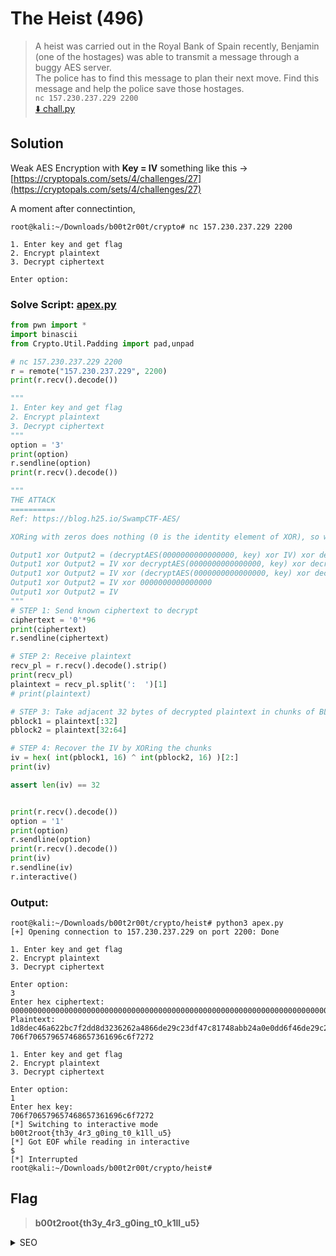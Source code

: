 # The Heist (496)
> A heist was carried out in the Royal Bank of Spain recently, Benjamin (one of the hostages) was able to transmit a message through a buggy AES server. <br>
> The police has to find this message to plan their next move. Find this message and help the police save those hostages. <br>
> `nc 157.230.237.229 2200` <br>
> [:arrow_down: chall.py](chall.py)

## Solution
Weak AES Encryption with **Key = IV** something like this -> [https://cryptopals.com/sets/4/challenges/27](https://cryptopals.com/sets/4/challenges/27)

A moment after connectintion,
```console
root@kali:~/Downloads/b00t2r00t/crypto# nc 157.230.237.229 2200

1. Enter key and get flag
2. Encrypt plaintext
3. Decrypt ciphertext

Enter option: 
```
### Solve Script: [apex.py](apex.py)
```py
from pwn import *
import binascii
from Crypto.Util.Padding import pad,unpad

# nc 157.230.237.229 2200
r = remote("157.230.237.229", 2200)
print(r.recv().decode())

"""
1. Enter key and get flag
2. Encrypt plaintext
3. Decrypt ciphertext
"""
option = '3'
print(option)
r.sendline(option)
print(r.recv().decode())

"""
THE ATTACK
==========
Ref: https://blog.h25.io/SwampCTF-AES/

XORing with zeros does nothing (0 is the identity element of XOR), so we have

Output1 xor Output2 = (decryptAES(0000000000000000, key) xor IV) xor decryptAES(0000000000000000, key)
Output1 xor Output2 = IV xor decryptAES(0000000000000000, key) xor decryptAES(0000000000000000, key)
Output1 xor Output2 = IV xor (decryptAES(0000000000000000, key) xor decryptAES(0000000000000000, key))
Output1 xor Output2 = IV xor 0000000000000000
Output1 xor Output2 = IV
"""
# STEP 1: Send known ciphertext to decrypt
ciphertext = '0'*96
print(ciphertext)
r.sendline(ciphertext)

# STEP 2: Receive plaintext
recv_pl = r.recv().decode().strip()
print(recv_pl)
plaintext = recv_pl.split(':  ')[1]
# print(plaintext)

# STEP 3: Take adjacent 32 bytes of decrypted plaintext in chunks of BLOCK_SIZE = 16 (32 without hex decode)
pblock1 = plaintext[:32]
pblock2 = plaintext[32:64]

# STEP 4: Recover the IV by XORing the chunks
iv = hex( int(pblock1, 16) ^ int(pblock2, 16) )[2:]
print(iv)

assert len(iv) == 32


print(r.recv().decode())
option = '1'
print(option)
r.sendline(option)
print(r.recv().decode())
print(iv)
r.sendline(iv)
r.interactive()
```
### Output:
```console
root@kali:~/Downloads/b00t2r00t/crypto/heist# python3 apex.py 
[+] Opening connection to 157.230.237.229 on port 2200: Done

1. Enter key and get flag
2. Encrypt plaintext
3. Decrypt ciphertext

Enter option: 
3
Enter hex ciphertext: 
000000000000000000000000000000000000000000000000000000000000000000000000000000000000000000000000
Plaintext:  1d8dec46a622bc7f2dd8d3236262a4866de29c23df47c81748abb24a0e0dd6f46de29c23df47c81748abb24a0e0dd6f4
706f706579657468657361696c6f7272

1. Enter key and get flag
2. Encrypt plaintext
3. Decrypt ciphertext

Enter option: 
1
Enter hex key: 
706f706579657468657361696c6f7272
[*] Switching to interactive mode
b00t2root{th3y_4r3_g0ing_t0_k1ll_u5}
[*] Got EOF while reading in interactive
$ 
[*] Interrupted
root@kali:~/Downloads/b00t2r00t/crypto/heist# 
```
## Flag
> **b00t2root{th3y_4r3_g0ing_t0_k1ll_u5}**

<details><summary>SEO</summary>
    AES, AES-CBC, AES Cryptography, Key=IV in AES, Weak AES, Recover the key from CBC with IV=Key
</details>
